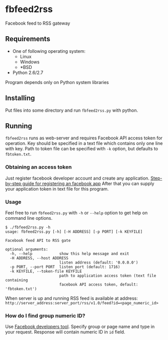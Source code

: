 # fbfeed2rss
Facebook feed to RSS gateway

## Requirements
* One of following operating system:
  * Linux
  * Windows
  * \*BSD
* Python 2.6/2.7

Program depends only on Python system libraries

## Installing
Put files into some directory and run `fbfeed2rss.py` with python. 

## Running
`fbfeed2rss` runs as web-server and requires Facebook API access token for operation. Key should be specified in a text file which contains only one line with key. Path to token file can be specified with `-k` option, but defaults to `fbtoken.txt`.

### Obtaining an access token
Just register facebook developer account and create any application. [Step-by-step guide for registering an facebook app](https://developers.facebook.com/docs/apps/register)
After that you can supply your application token in text file for this program.

### Usage
Feel free to run `fbfeed2rss.py` with `-h` or `--help` option to get help on command line options.

```
$ ./fbfeed2rss.py -h
usage: fbfeed2rss.py [-h] [-H ADDRESS] [-p PORT] [-k KEYFILE]

Facebook feed API to RSS gate

optional arguments:
  -h, --help            show this help message and exit
  -H ADDRESS, --host ADDRESS
                        listen address (default: '0.0.0.0')
  -p PORT, --port PORT  listen port (default: 1716)
  -k KEYFILE, --token-file KEYFILE
                        path to application access token (text file containing
                        facebook API access token, default: 'fbtoken.txt')
```

When server is up and running RSS feed is available at address:
`http://server_address:server_port/rss/v1.0/feed?id=<page_numeric_id>`

### How do I find group numeric ID?
Use [Facebook developers tool](https://developers.facebook.com/tools/explorer/?method=GET&path=search%3Fq%3Dfeedme.ru%26type%3Dgroup&version=v2.6). Specify group or page name and type in your request. Response will contain numeric ID in `id` field.
